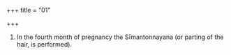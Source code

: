 +++
title = "01"

+++
1. In the fourth month of pregnancy the Sīmantonnayana (or parting of the hair, is performed).
